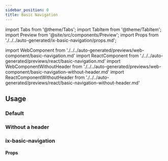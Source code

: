 ```yaml
---
sidebar_position: 0
title: Basic Navigation
---
```


import Tabs from '@theme/Tabs';
import TabItem from '@theme/TabItem';
import Preview from '@site/src/components/Preview';
import Props from './../../auto-generated/ix-basic-navigation/props.md';

import WebComponent from './../../auto-generated/previews/web-component/basic-navigation.md'
import ReactComponent from './../../auto-generated/previews/react/basic-navigation.md'
import WebComponentWithoutHeader from './../../auto-generated/previews/web-component/basic-navigation-without-header.md'
import ReactComponentWithoutHeader from './../../auto-generated/previews/react/basic-navigation-without-header.md'

## Usage

### Default

<Preview name="basic-navigation" height="30rem" noMargin>
  <TabItem value="javascript">
    <WebComponent />
  </TabItem>
  <TabItem value="react">
    <ReactComponent />
  </TabItem>
</Preview>

### Without a header

<Preview name="basic-navigation-without-header" height="30rem" noMargin>
  <TabItem value="javascript">
    <WebComponentWithoutHeader />
  </TabItem>

  <TabItem value="react">
    <ReactComponentWithoutHeader />
  </TabItem>
</Preview>

### ix-basic-navigation

#### Props

<Props />

